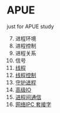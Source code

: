 # APUE

just for APUE study

7. 进程环境
8. 进程控制
9. 进程关系
10. 信号
11. [线程](./ch11_线程/线程.md)
12. [线程控制](./ch12_线程控制/线程控制.md)
13. [守护进程](./ch13_守护进程/守护进程.md)
14. [高级IO](./ch14_高级IO/高级IO.md)
15. [进程间通信](./ch15_进程间通信/进程间通信.md)
16. [网络IPC 套接字](./ch16_网络IPC_套接字/网络IPC：套接字.md)
